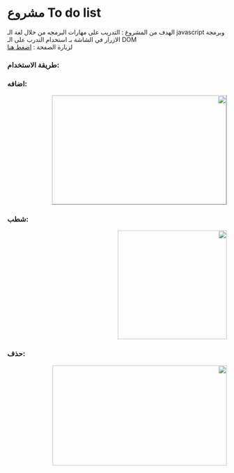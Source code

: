 



# مشروع To do list 


الهدف من المشروع :
التدريب على مهارات البرمجه من خلال لغة الـ javascript وبرمجة الازرار في الشاشة بـ استخدام التدرب على الـ DOM  
لزيارة الصفحة : [اضغط هنا](https://fai98.github.io/FAYToDoList/)

<h3 > طريقة الاستخدام:</h3>
<h3> اضافه:</h3>
<div dir="rtl"><img src="https://github.com/fai98/FAYToDoList/assets/80738281/fd0042f2-ce31-4c3f-bad9-74893c73b31a" width="400" height="250" style="border-style: outset ;  border-width: 1px;"></div>
<h3> شطب:</h3>
<div dir="rtl"><img src="https://github.com/fai98/FAYToDoList/assets/80738281/a66fb494-551f-4d13-9534-6172d3e10c38" height="250"></div>

<h3> حذف:</h3>
  <div dir="rtl"><img src="https://github.com/fai98/FAYToDoList/assets/80738281/28864450-b119-4e40-a005-dca318c50b28" width="400" height="230"></div>

  
